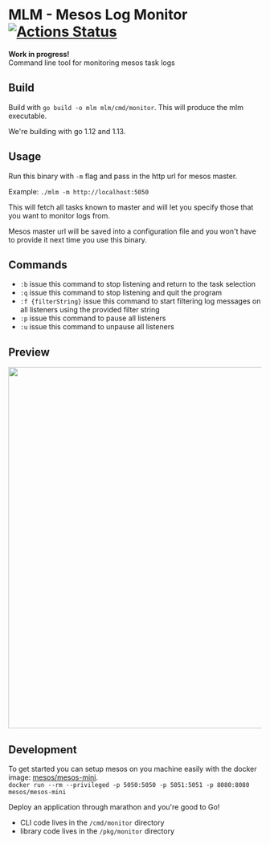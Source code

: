 # MLM - Mesos Log Monitor [![Actions Status](https://github.com/erikbozic/mlm/workflows/go-build/badge.svg)](https://github.com/erikbozic/mlm/actions)

**Work in progress!**    
Command line tool for monitoring mesos task logs

## Build

Build with `go build -o mlm mlm/cmd/monitor`. This will produce the mlm executable.

We're building with go 1.12 and 1.13.

## Usage

Run this binary with `-m` flag and pass in the http url for mesos master.

Example:
`` ./mlm -m http://localhost:5050 ``  

This will fetch all tasks known to master and will let you specify those that
you want to monitor logs from.

Mesos master url will be saved into a configuration file and you won't have to
provide it next time you use this binary.

## Commands

 - `:b` issue this command to stop listening and return to the task selection  
 - `:q` issue this command to stop listening and quit the program  
 - `:f {filterString}` issue this command to start filtering log messages on all listeners using the provided filter string
 - `:p` issue this command to pause all listeners
 - `:u` issue  this command to unpause all listeners
 
## Preview
<a href="https://asciinema.org/a/vEhYYgOmYmZwHFtGCe7QbloSH?autoplay=1"><img src="https://asciinema.org/a/vEhYYgOmYmZwHFtGCe7QbloSH.png?cache=pleaseno" width="720"/></a>

## Development
To get started you can setup mesos on you machine easily with the docker image: [mesos/mesos-mini](https://hub.docker.com/r/mesos/mesos-mini/).  
`docker run --rm --privileged -p 5050:5050 -p 5051:5051 -p 8080:8080 mesos/mesos-mini`

Deploy an application through marathon and you're good to Go!

 - CLI code lives in the `/cmd/monitor` directory
 - library code lives in the `/pkg/monitor` directory
